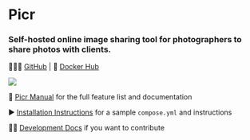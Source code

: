 # Picr

### Self-hosted online image sharing tool for photographers to share photos with clients.

 👩🏻‍💻 [GitHub](https://github.com/isaacinsoll/picr) | 🐳 [Docker Hub](https://hub.docker.com/repository/docker/isaacinsoll/picr/general)

![](docs/images/picr-header.png)


📝 [Picr Manual](docs/index.md) for the full feature list and documentation

▶️ [Installation Instructions](docs/install.md) for a sample `compose.yml` and instructions

🧑‍💻 [Development Docs](docs/development/index.md) if you want to contribute
